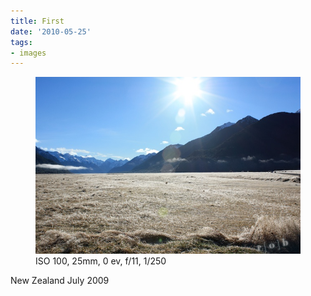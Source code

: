 ```yaml
---
title: First
date: '2010-05-25'
tags:
- images
---
```

<p>
	<figure>
		<img src="../images/2010/05/2009-06-24-at-09-02-571.jpg">
		<figcaption> ISO 100, 25mm, 0 ev, f/11, 1/250 </figcaption>
	</figure>
</p>

New Zealand July 2009

[image-1]:	/images/2010/05/2009-06-24-at-09-02-571.jpg